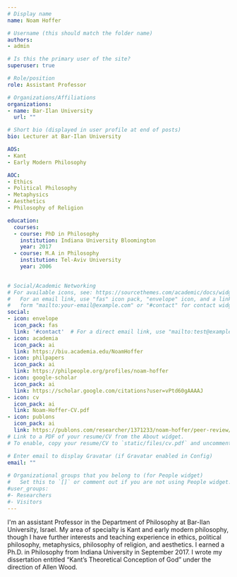 ```yaml
---
# Display name
name: Noam Hoffer

# Username (this should match the folder name)
authors:
- admin

# Is this the primary user of the site?
superuser: true

# Role/position
role: Assistant Professor

# Organizations/Affiliations
organizations:
- name: Bar-Ilan University
  url: ""

# Short bio (displayed in user profile at end of posts)
bio: Lecturer at Bar-Ilan University

AOS:
- Kant
- Early Modern Philosophy

AOC:
- Ethics 
- Political Philosophy
- Metaphysics
- Aesthetics
- Philosophy of Religion

education:
  courses:
  - course: PhD in Philosophy
    institution: Indiana University Bloomington
    year: 2017
  - course: M.A in Philosophy
    institution: Tel-Aviv University
    year: 2006
   

# Social/Academic Networking
# For available icons, see: https://sourcethemes.com/academic/docs/widgets/#icons
#   For an email link, use "fas" icon pack, "envelope" icon, and a link in the
#   form "mailto:your-email@example.com" or "#contact" for contact widget.
social:
- icon: envelope
  icon_pack: fas
  link: '#contact'  # For a direct email link, use "mailto:test@example.org".
- icon: academia
  icon_pack: ai
  link: https://biu.academia.edu/NoamHoffer
- icon: philpapers
  icon_pack: ai
  link: https://philpeople.org/profiles/noam-hoffer
- icon: google-scholar
  icon_pack: ai
  link: https://scholar.google.com/citations?user=vPtd60gAAAAJ
- icon: cv
  icon_pack: ai
  link: Noam-Hoffer-CV.pdf
- icon: publons
  icon_pack: ai
  link: https://publons.com/researcher/1371233/noam-hoffer/peer-review/
# Link to a PDF of your resume/CV from the About widget.
# To enable, copy your resume/CV to `static/files/cv.pdf` and uncomment the lines below.  

# Enter email to display Gravatar (if Gravatar enabled in Config)
email: ""
  
# Organizational groups that you belong to (for People widget)
#   Set this to `[]` or comment out if you are not using People widget.  
#user_groups:
#- Researchers
#- Visitors
---
```


I'm an assistant Professor in the Department of Philosophy at Bar-Ilan University, Israel. My area of specialty is Kant and early modern philosophy, though I have further interests and teaching experience in ethics, political philosophy, metaphysics, philosophy of religion, and aesthetics. I earned a Ph.D. in Philosophy from Indiana University in September 2017. I wrote my dissertation entitled “Kant’s Theoretical Conception of God” under the direction of Allen Wood.